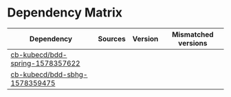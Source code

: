 # Dependency Matrix

Dependency | Sources | Version | Mismatched versions
---------- | ------- | ------- | -------------------
[cb-kubecd/bdd-spring-1578357622](https://github.com/cb-kubecd/bdd-spring-1578357622.git) |  | []() | 
[cb-kubecd/bdd-sbhg-1578359475](https://github.com/cb-kubecd/bdd-sbhg-1578359475.git) |  | []() | 
